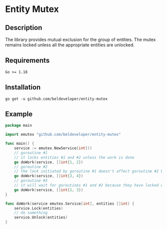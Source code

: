 # Entity Mutex

## Description
The library provides mutual exclusion for the group of entities. The mutex remains locked unless all the appropriate entities are unlocked.

## Requirements
```text
Go >= 1.18
```

## Installation
```shell
go get -u github.com/beldeveloper/entity-mutex
```

## Example

```go
package main

import emutex "github.com/beldeveloper/entity-mutex"

func main() {
	service := emutex.NewService[int]()
	// goroutine #1
	// it locks entities #1 and #2 unless the work is done
	go doWork(service, []int{1, 2})
	// goroutine #2
	// the lock initiated by goroutine #1 doesn't affect goroutine #2 because it operates by other entities
	go doWork(service, []int{3, 4})
	// goroutine #3
	// it will wait for goroutines #1 and #2 because they have locked entities #1 and #3
	go doWork(service, []int{1, 3})
}

func doWork(service emutex.Service[int], entities []int) {
	service.Lock(entities)
	// do something
	service.Unlock(entities)
}

```